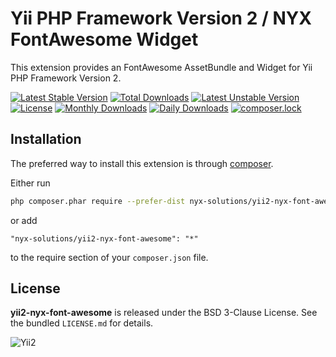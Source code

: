 Yii PHP Framework Version 2 / NYX FontAwesome Widget
====================================================

This extension provides an FontAwesome AssetBundle and Widget for Yii PHP Framework Version 2.

[![Latest Stable Version](https://poser.pugx.org/nyx-solutions/yii2-nyx-font-awesome/v/stable)](https://packagist.org/packages/nyx-solutions/yii2-nyx-font-awesome)
[![Total Downloads](https://poser.pugx.org/nyx-solutions/yii2-nyx-font-awesome/downloads)](https://packagist.org/packages/nyx-solutions/yii2-nyx-font-awesome)
[![Latest Unstable Version](https://poser.pugx.org/nyx-solutions/yii2-nyx-font-awesome/v/unstable)](https://packagist.org/packages/nyx-solutions/yii2-nyx-font-awesome)
[![License](https://poser.pugx.org/nyx-solutions/yii2-nyx-font-awesome/license)](https://packagist.org/packages/nyx-solutions/yii2-nyx-font-awesome)
[![Monthly Downloads](https://poser.pugx.org/nyx-solutions/yii2-nyx-font-awesome/d/monthly)](https://packagist.org/packages/nyx-solutions/yii2-nyx-font-awesome)
[![Daily Downloads](https://poser.pugx.org/nyx-solutions/yii2-nyx-font-awesome/d/daily)](https://packagist.org/packages/nyx-solutions/yii2-nyx-font-awesome)
[![composer.lock](https://poser.pugx.org/nyx-solutions/yii2-nyx-font-awesome/composerlock)](https://packagist.org/packages/nyx-solutions/yii2-nyx-font-awesome)

## Installation

The preferred way to install this extension is through [composer](http://getcomposer.org/download/).

Either run

```bash
php composer.phar require --prefer-dist nyx-solutions/yii2-nyx-font-awesome "*"
```

or add

```
"nyx-solutions/yii2-nyx-font-awesome": "*"
```

to the require section of your `composer.json` file.

## License

**yii2-nyx-font-awesome** is released under the BSD 3-Clause License. See the bundled `LICENSE.md` for details.

![Yii2](https://img.shields.io/badge/Powered_by-Yii_Framework-green.svg?style=flat)
